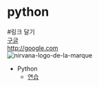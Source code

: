 # python

#링크 달기  
[구글](http://google.com)  
http://google.com  
![nirvana-logo-de-la-marque](https://user-images.githubusercontent.com/54702559/65573880-d9041780-dfa6-11e9-9337-a3bbf352771c.jpg)
* Python
  * [연습](https://colab.research.google.com/drive/1U2mWfZe6eES2nzmvFAx3F4qOHBAJQEoS)

